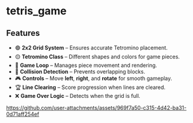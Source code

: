 # tetris_game

## Features  
- 🟢 **2x2 Grid System** – Ensures accurate Tetromino placement.  
- 🟡 **Tetromino Class** – Different shapes and colors for game pieces.  
- 🔄 **Game Loop** – Manages piece movement and rendering.  
- 🚧 **Collision Detection** – Prevents overlapping blocks.  
- 🎮 **Controls** – Move **left**, **right**, and **rotate** for smooth gameplay.  
- 🏆 **Line Clearing** – Score progression when lines are cleared.  
- ❌ **Game Over Logic** – Detects when the grid is full.  

https://github.com/user-attachments/assets/969f7a50-c315-4d42-ba31-0d71aff254ef
